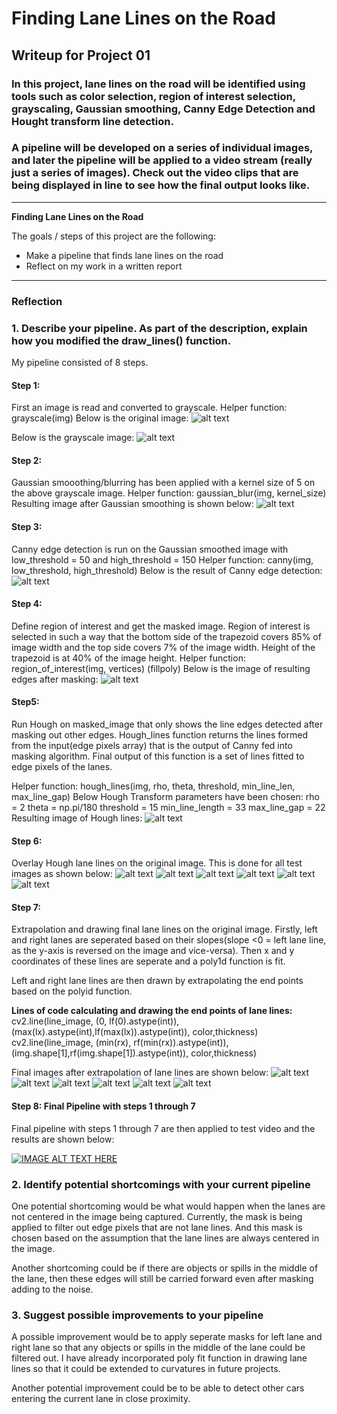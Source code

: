 # **Finding Lane Lines on the Road** 

## Writeup for Project 01

### In this project, lane lines on the road will be identified using tools such as color selection, region of interest selection, grayscaling, Gaussian smoothing, Canny Edge Detection and Hought transform line detection.

### A pipeline will be developed on a series of individual images, and later the pipeline will be applied to a video stream (really just a series of images). Check out the video clips that are being displayed in line to see how the final output looks like. 

---

**Finding Lane Lines on the Road**

The goals / steps of this project are the following:
* Make a pipeline that finds lane lines on the road
* Reflect on my work in a written report

[//]: # (Image References)

[image1]: ./test_images/solidWhiteRight.jpg "Original"
[image2]: ./examples/grayscale.jpg "Grayscale"
[image3]: ./test_images_output/GaussianSmoothing.png "Gaussian"
[image4]: ./test_images_output/Canny.png "Canny"
[image5]: ./test_images_output/Masked.png "Masked"
[image6]: ./test_images_output/Hough.png "Hough"
[image7]: ./test_images_output/solidWhiteCurve.jpg "Curve"
[image8]: ./test_images_output/solidWhiteRight.jpg "Right"
[image9]: ./test_images_output/solidYellowCurve.jpg "Yellow"
[image10]: ./test_images_output/solidYellowCurve2.jpg "Curve"
[image11]: ./test_images_output/solidYellowLeft.jpg "YellowLeft"
[image12]: ./test_images_output/whiteCarLaneSwitch.jpg "LaneSwitch"
[image13]: ./test_images_extrapolated_output/solidWhiteCurve.jpg "ECurve"
[image14]: ./test_images_extrapolated_output/solidWhiteRight.jpg "ERight"
[image15]: ./test_images_extrapolated_output/solidYellowCurve.jpg "EYellow"
[image16]: ./test_images_extrapolated_output/solidYellowCurve2.jpg "ECurve"
[image17]: ./test_images_extrapolated_output/solidYellowLeft.jpg "EYellowLeft"
[image18]: ./test_images_extrapolated_output/whiteCarLaneSwitch.jpg "ELaneSwitch"

---

### Reflection

### 1. Describe your pipeline. As part of the description, explain how you modified the draw_lines() function.

My pipeline consisted of 8 steps.

####  Step 1:
First an image is read and converted to grayscale. 
Helper function: grayscale(img)
Below is the original image:
![alt text][image1]

Below is the grayscale image:
![alt text][image2]

#### Step 2:
Gaussian smooothing/blurring has been applied with a kernel size of 5 on the above grayscale image. 
Helper function: gaussian_blur(img, kernel_size)
Resulting image after Gaussian smoothing is shown below:
![alt text][image3]

#### Step 3:
Canny edge detection is run on the Gaussian smoothed image with low_threshold = 50 and high_threshold = 150
Helper function: canny(img, low_threshold, high_threshold)
Below is the result of Canny edge detection:
![alt text][image4]

#### Step 4: 
Define region of interest and get the masked image. Region of interest is selected in such a way that the bottom side of the trapezoid covers 85% of image width and the top side covers 7% of the image width. Height of the trapezoid is at 40% of the image height.
Helper function: region_of_interest(img, vertices) (fillpoly)
Below is the image of resulting edges after masking:
![alt text][image5]

#### Step5:
Run Hough on masked_image that only shows the line edges detected after masking out other edges. Hough_lines function returns the lines formed from the input(edge pixels array) that is the output of Canny fed into masking algorithm. Final output of this function is a set of lines fitted to edge pixels of the lanes.

Helper function: hough_lines(img, rho, theta, threshold, min_line_len, max_line_gap)
Below Hough Transform parameters have been chosen:
rho = 2
theta = np.pi/180
threshold = 15
min_line_length = 33
max_line_gap = 22
Resulting image of Hough lines:
![alt text][image6]


#### Step 6: 
Overlay Hough lane lines on the original image. This is done for all test images as shown below:
![alt text][image7]
![alt text][image8]
![alt text][image9]
![alt text][image10]
![alt text][image11]
![alt text][image12]

#### Step 7:
Extrapolation and drawing final lane lines on the original image. Firstly, left and right lanes are seperated based on their slopes(slope <0 = left lane line, as the y-axis is reversed on the image and vice-versa). Then x and y coordinates of these lines are seperate and a poly1d function is fit.

Left and right lane lines are then drawn by extrapolating the end points based on the polyid function.

**Lines of code calculating and drawing the end points of lane lines:**
cv2.line(line_image, (0, lf(0).astype(int)), (max(lx).astype(int),lf(max(lx)).astype(int)), color,thickness)
cv2.line(line_image, (min(rx), rf(min(rx)).astype(int)), (img.shape[1],rf(img.shape[1]).astype(int)), color,thickness)

Final images after extrapolation of lane lines are shown below:
![alt text][image13]
![alt text][image14]
![alt text][image15]
![alt text][image16]
![alt text][image17]
![alt text][image18]

#### Step 8: Final Pipeline with steps 1 through 7
Final pipeline with steps 1 through 7 are then applied to test video and the results are shown below:

[![IMAGE ALT TEXT HERE](https://img.youtube.com/vi/YOUTUBE_VIDEO_ID_HERE/0.jpg)](https://www.youtube.com/watch?v=cKHCOd_8zn0)


### 2. Identify potential shortcomings with your current pipeline


One potential shortcoming would be what would happen when the lanes are not centered in the image being captured. Currently, the mask is being applied to filter out edge pixels that are not lane lines. And this mask is chosen based on the assumption that the lane lines are always centered in the image.

Another shortcoming could be if there are objects or spills in the middle of the lane, then these edges will still be carried forward even after masking adding to the noise.


### 3. Suggest possible improvements to your pipeline

A possible improvement would be to apply seperate masks for left lane and right lane so that any objects or spills in the middle of the lane could be filtered out. I have already incorporated poly fit function in drawing lane lines so that it could be extended to curvatures in future projects.

Another potential improvement could be to be able to detect other cars entering the current lane in close proximity.
